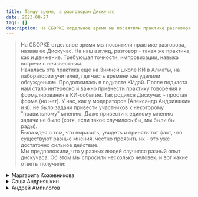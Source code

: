 ```yaml
---
title: Танцу время, а разговорам Дискучас
date: 2023-08-27
tags: []
description: На СБОРКЕ отдельное время мы посвятили практике разговора, назвав ее Дискучас. На наш взгляд, разговор - такая же практика, как и движение. Требующая точности, импровизации, навыка встречи с неизвестным. Началась эта практика еще на Зимней школе КИ в Алматы...
---
```


> На СБОРКЕ отдельное время мы посвятили практике разговора, назвав ее Дискучас. На наш взгляд, разговор - такая же практика, как и движение. Требующая точности, импровизации, навыка встречи с неизвестным.  
> Началась эта практика еще на Зимней школе КИ в Алматы, на лаборатории учителей, где часть времени мы уделили обсуждениям. Продолжилась в подкасте КИдай. После подкаста нам стало интересно и важно привнести практику говорения и формулирования в КИ-событие. Так родился Дискучас - простая форма (но нет). У нас, как у модераторов (Александр Андрияшкин и я), не было задачи привести участников к некоторому "правильному" мнению. Даже привести к единому мнению задачи не было (хотя, если такое случилось бы, мы были бы рады).   
> Была идея о том, что выразить, увидеть и принять тот факт, что существуют разные мнения, честно проявить их - это уже достаточно сильное действие.  
> Мы предположили, что у разных людей случился разный опыт дискучаса. Об этом мы спросили несколько человек, и вот какие ответы получили:

<details>
<summary>Маргарита Кожевникова</summary>

Во время СБОРКИ дискучас как групповая практика обсуждений и разговоров о движении и смыслах была одной из самых ценных для меня.
  
&nbsp;  
Счастье, что есть такие сообщества как Контактная Импровизация, где основной фокус направлен на физические ощущения, состояния телоума как процесса и прямой телесный опыт, без абсолютного властвования когнитивно-концептуальных конструктов и протоколов. При этом я считаю очень важным участвовать и создавать пространства для интеграции двигательного опыта с помощью наблюдения, письма, чтения и дискуссий, так как это уточняет, расширяет и обогащает двигательный опыт. 
   
&nbsp;  
Удивительно, что до сих пор ходит миф о том, что в двигательной практике нужно "отключить голову." Понятно, что в начале танцевального пути это важный этап для того, чтобы движение было организовано не только за счет уже привычных автоматических паттернов нервной системы. Но без "головы" и тонких движений внимания, которые возможны во время использования языка, речи и создания когнитивных смыслов, практика может застыть и как минимум стать скучной. Например, во время экспрессивного письма о прожитом опыте повышается чувствительность оси гипоталамус-гипофиз-надпочечники. То есть во время использования "рационального интеллекта" снижается стресс. Это про саморегуляцию, про ощущения "я могу", "мне ясно", "мне интересно," которые питают желания продолжать исследовать, создавать, самодисциплинироваться, получать новые уникальные волны творческого удовольствия, то есть взращивать мастерство. 
  
&nbsp;  
Благодаря дискучасам на СБОРКЕ мой танец становился очень ясным, по-настоящему спонтанным, более физушным. И в целом после мероприятия я снова почувствовала себя танцором, художником, мыслителем. Моя практика танца и контактной импровизации снова превратилась во что-то полезное и эстетично-кайфовое, а не устало-потерянное "махание ногами" и скованно-котячье лежание на джемах в углу. 
  
&nbsp;  
В моем опыте очень важно и ДВИГАТЬСЯ, и СОЗДАВАТЬ СМЫСЛЫ. Одно без другого замораживает и тело, и психику. Создание равного пространство для первого и для второго соединяет меня с потенциалом и практики, и просто меня как человека.
  
&nbsp;  
```Маргарита Кожевникова```
</details>


<details>
<summary>Саша Андрияшкин</summary>
<b> <font size = "+2">пслслв.дискучас</font></b>

Заявить разговаривание в рамках КИ как самостоятельную практику, назвать её, выделить в расписании время и тп - уже сама по себе достаточно хрупкая конструкция в поле, где обычно беседы случаются как бы между делом, в банях и у костра, и чаще носят формат психологического шеринга или ‘говорит мастер’.  
Здесь мне было ценно, что сама идея совместного созидания смыслового поля и его разнообразие важнее тяги прийти к ощущению общего согласия и комфорта вообще.  

В последнее время мне очень отзывается фраза ‘легко назвать счастьем ту ситуацию, которую хочется навязать’, и лично у меня часто возникает именно такое впечатление от разговоров внутри сообщества о своей деятельности. Мне было очень важно, что в рамках дискучаса не было заготовленных выводов, не было обесценивания слов, а были именно попытки формулирования, когда у каждого есть возможность стать проявленным, но не для разгрузки состояний, а чтобы привнести субъективную смысловую ценность, идущую за пределы момента.  
Все это требует навыка и инструментов и мне видится, что мы еще только в начале пути.  

Я верю, что коллективное осмысленное видимое создание общего дискурса может стать такой же важной составляющей для контактной импровизации, как например, соматика.   
И если для нас Body-Mind Centering не пустые 3 слова, то можно работать с этим и через дискучасы в том числе, постепенно догоняя тело, которое на данный момент оставило речь позади.  
Но не потому что, слова сами по себе отсталые, а потому что мы долгое время не уделяли этой практике достаточно веры и времени.
  
&nbsp;  
```Саша Андрияшкин```
</details>


<details>
<summary>Андрей Ампилогов</summary>

Флипчарт, фломастеры, люди на полу и одна заданная тема на 1 час.  
Так каждый день.
  
&nbsp;  
Самое яркое событие СБОРКИ - это дискучас. Этот формат и пр*о*дал мне СБОРКУ.

Мне надоело повторять одно и тоже, из года в год — формы, мысли, идеи. В этом только развитие идей преподавателя КИ, не моего личного интереса.
Для повторений не нужна группа практикующих - достаточно себя самого плюс один-два человека.
  
&nbsp;  
А сила группа "простаивает". Только джемы это меняют.
Теперь - и дискучасы.
  
&nbsp;  
У меня голод по обсуждению того, что происходит в практике КИ, в сообществе, во взаимодействии с людьми в рамках КИшного события. Не за кулисами, не в бане, не пошушукаться тет-а-тет. А прямо, открыто, на всех. О том, что действительно важно, что тревожит в практике.
  
&nbsp;  
Дискучас этот голод утолил.
  
&nbsp;  
Я смог вывести в общее поле давно волнующие меня вопросы. Они возникли ещё в самом начале практики, но понадобилось несколько лет опыта, чтобы оформить их в слова. И смелость, чтобы проговорить их.
  
&nbsp;  
Каждый дискучас был событием. Жаркие дискуссии, мнения и контр-мнения. Большинство участников охотно участвовали в обсуждении сами. Кто молчал - их призывали высказаться фасилитаторы. Не насилуя, но настойчиво.  
При этом были достаточно жесткие рамки по времени и теме. Растекаться мыслью по древу было расточительным. Часто участники сами возвращали убегавших в дебри эбаутизма, без помощи фасилитаторов.  
Уникальный микс диктатуры и демократии.
  
&nbsp;  
После дискучасов расширился рисунок моих движений. Да и сам я подрасслабился. Стал ощущать единство с группой, замечать как остальные участники стали двигаться иначе. Так, что мне стало нравиться.
  
&nbsp;  
Ведь когда человек говорит, он может ассимилировать опыт. 
  
&nbsp;  
Мне стало яснее, в какие темы танца можно входить с конкретными людьми. Какие - держать на замке. Контакт стал проще.
  
&nbsp;  
Получилось влиять на процессы СБОРКИ как КИ-события, самому задавать темы.  
Проживал себя частью группы, а не как индивидуальную уникальную личность, с собственным непростым опытом, которому приходиться встраиваться во враждебную среду и процессить внутреннюю рефлексию.
  
&nbsp;  
Лайк. Сердечки.
&nbsp;  
&nbsp;  
```Андрей Ампилогов```
</details>
